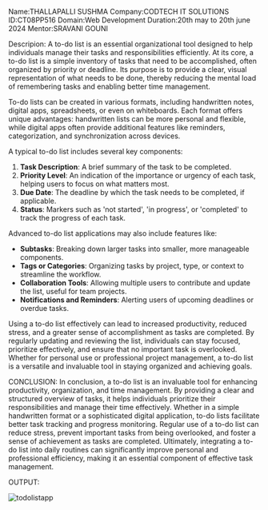 Name:THALLAPALLI SUSHMA
Company:CODTECH IT SOLUTIONS
ID:CT08PP516
Domain:Web Development
Duration:20th may to 20th june 2024
Mentor:SRAVANI GOUNI

Descripion:
A to-do list is an essential organizational tool designed to help individuals manage their tasks and responsibilities efficiently. At its core, a to-do list is a simple inventory of tasks that need to be accomplished, often organized by priority or deadline. Its purpose is to provide a clear, visual representation of what needs to be done, thereby reducing the mental load of remembering tasks and enabling better time management.

To-do lists can be created in various formats, including handwritten notes, digital apps, spreadsheets, or even on whiteboards. Each format offers unique advantages: handwritten lists can be more personal and flexible, while digital apps often provide additional features like reminders, categorization, and synchronization across devices.

A typical to-do list includes several key components:
1. **Task Description**: A brief summary of the task to be completed.
2. **Priority Level**: An indication of the importance or urgency of each task, helping users to focus on what matters most.
3. **Due Date**: The deadline by which the task needs to be completed, if applicable.
4. **Status**: Markers such as 'not started', 'in progress', or 'completed' to track the progress of each task.

Advanced to-do list applications may also include features like:
- **Subtasks**: Breaking down larger tasks into smaller, more manageable components.
- **Tags or Categories**: Organizing tasks by project, type, or context to streamline the workflow.
- **Collaboration Tools**: Allowing multiple users to contribute and update the list, useful for team projects.
- **Notifications and Reminders**: Alerting users of upcoming deadlines or overdue tasks.

Using a to-do list effectively can lead to increased productivity, reduced stress, and a greater sense of accomplishment as tasks are completed. By regularly updating and reviewing the list, individuals can stay focused, prioritize effectively, and ensure that no important task is overlooked. Whether for personal use or professional project management, a to-do list is a versatile and invaluable tool in staying organized and achieving goals.


CONCLUSION:
In conclusion, a to-do list is an invaluable tool for enhancing productivity, organization, and time management. By providing a clear and structured overview of tasks, it helps individuals prioritize their responsibilities and manage their time effectively. Whether in a simple handwritten format or a sophisticated digital application, to-do lists facilitate better task tracking and progress monitoring. Regular use of a to-do list can reduce stress, prevent important tasks from being overlooked, and foster a sense of achievement as tasks are completed. Ultimately, integrating a to-do list into daily routines can significantly improve personal and professional efficiency, making it an essential component of effective task management.


OUTPUT:

![todolistapp](https://github.com/Sushma345/CODTECH-Task1/assets/173049382/88c7bd62-e031-4f1a-948e-38067ca46304)

